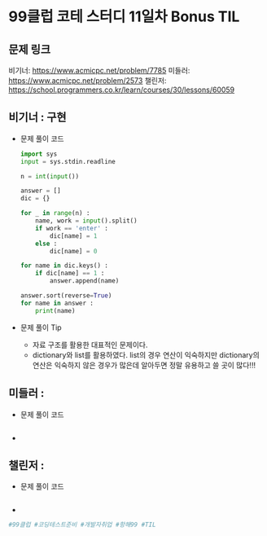 # 99클럽 코테 스터디 11일차 Bonus TIL

## 문제 링크
비기너: https://www.acmicpc.net/problem/7785
미들러: https://www.acmicpc.net/problem/2573
챌린저: https://school.programmers.co.kr/learn/courses/30/lessons/60059


## 비기너 : 구현

* 문제 풀이 코드

    ```python
    import sys
    input = sys.stdin.readline

    n = int(input())

    answer = []
    dic = {}

    for _ in range(n) :
        name, work = input().split()
        if work == 'enter' :
            dic[name] = 1
        else :
            dic[name] = 0

    for name in dic.keys() :
        if dic[name] == 1 :
            answer.append(name)

    answer.sort(reverse=True)
    for name in answer :
        print(name)
    ```

* 문제 풀이 Tip
    * 자료 구조를 활용한 대표적인 문제이다.
    * dictionary와 list를 활용하였다. list의 경우 연산이 익숙하지만 dictionary의 연산은 익숙하지 않은 경우가 많은데 알아두면 정말 유용하고 쓸 곳이 많다!!!



## 미들러 : 

* 문제 풀이 코드

    ```python

    ```

* 



## 챌린저 : 

* 문제 풀이 코드

    ```python

    ```

* 



```python
#99클럽 #코딩테스트준비 #개발자취업 #항해99 #TIL
```